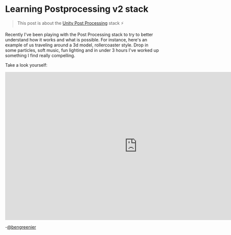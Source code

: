 # Learning Postprocessing v2 stack

> This post is about the [Unity Post Processing](https://github.com/Unity-Technologies/PostProcessing) stack ⚡️ 

Recently I've been playing with the Post Processing stack to try to better understand how it works and what is possible.
For instance, here's an example of us traveling around a 3d model, rollercoaster style. Drop in some particles, soft music, fun lighting
and in under 3 hours I've worked up something I find really compelling.

Take a look yourself:

<iframe width="854" height="480" src="https://www.youtube.com/embed/x-Ee0LjWxwc" frameborder="0" allow="autoplay; encrypted-media" allowfullscreen></iframe>

-[@bengreenier](https://twitter.com/bengreenier)